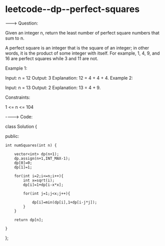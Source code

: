 # leetcode--dp--perfect-squares

---> Question:

Given an integer n, return the least number of perfect square numbers that sum to n.

A perfect square is an integer that is the square of an integer; in other words, it is the product of some integer with itself. For example, 1, 4, 9, and 16 are perfect squares while 3 and 11 are not.

 

Example 1:

Input: n = 12
Output: 3
Explanation: 12 = 4 + 4 + 4.
Example 2:

Input: n = 13
Output: 2
Explanation: 13 = 4 + 9.
 

Constraints:

1 <= n <= 104


----> Code:

class Solution {
    
public:
    
    int numSquares(int n) {
        
        vector<int> dp(n+1);
        dp.assign(n+1,INT_MAX-1);
        dp[0]=0;
        dp[1]=1;
        
        for(int i=2;i<=n;i++){
            int x=sqrt(i);
            dp[i]=1+dp[i-x*x];
            
            for(int j=1;j<x;j++){
                
                dp[i]=min(dp[i],1+dp[i-j*j]);   
            }
        }
        
        return dp[n];
        
    }
};
